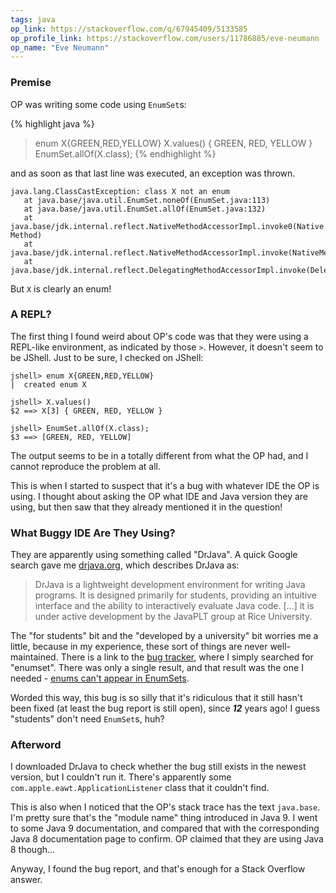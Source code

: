 ```yaml
---
tags: java
op_link: https://stackoverflow.com/q/67945409/5133585
op_profile_link: https://stackoverflow.com/users/11786885/eve-neumann
op_name: "Eve Neumann"
---
```


### Premise

OP was writing some code using `EnumSet`s:

{% highlight java %}
> enum X{GREEN,RED,YELLOW}
> X.values()
{ GREEN, RED, YELLOW }
> EnumSet.allOf(X.class);
{% endhighlight %}

and as soon as that last line was executed, an exception was thrown.

```
java.lang.ClassCastException: class X not an enum
   at java.base/java.util.EnumSet.noneOf(EnumSet.java:113)
   at java.base/java.util.EnumSet.allOf(EnumSet.java:132)
   at java.base/jdk.internal.reflect.NativeMethodAccessorImpl.invoke0(Native Method)
   at java.base/jdk.internal.reflect.NativeMethodAccessorImpl.invoke(NativeMethodAccessorImpl.java:78)
   at java.base/jdk.internal.reflect.DelegatingMethodAccessorImpl.invoke(DelegatingMethodAccessorImpl.java:43) 
```

But `X` is clearly an enum!

### A REPL?

The first thing I found weird about OP's code was that they were using a REPL-like environment, as indicated by those `>`. However, it doesn't seem to be JShell. Just to be sure, I checked on JShell:

```
jshell> enum X{GREEN,RED,YELLOW}
|  created enum X

jshell> X.values()
$2 ==> X[3] { GREEN, RED, YELLOW }

jshell> EnumSet.allOf(X.class);
$3 ==> [GREEN, RED, YELLOW]
```

The output seems to be in a totally different from what the OP had, and I cannot reproduce the problem at all.

This is when I started to suspect that it's a bug with whatever IDE the OP is using. I thought about asking the OP what IDE and Java version they are using, but then saw that they already mentioned it in the question! 

### What Buggy IDE Are They Using?

They are apparently using something called "DrJava". A quick Google search gave me [drjava.org](http://www.drjava.org), which describes DrJava as:

> DrJava is a lightweight development environment for writing Java programs. It is designed primarily for students, providing an intuitive interface and the ability to interactively evaluate Java code. [...] it is under active development by the JavaPLT group at Rice University.

The "for students" bit and the "developed by a university" bit worries me a little, because in my experience, these sort of things are never well-maintained. There is a link to the [bug tracker](https://sourceforge.net/p/drjava/bugs/), where I simply searched for "enumset". There was only a single result, and that result was the one I needed - [enums can't appear in EnumSets](https://sourceforge.net/p/drjava/bugs/744/).

Worded this way, this bug is so silly that it's ridiculous that it still hasn't been fixed (at least the bug report is still open), since ***12*** years ago! I guess "students" don't need `EnumSet`s, huh?

### Afterword

I downloaded DrJava to check whether the bug still exists in the newest version, but I couldn't run it. There's apparently some `com.apple.eawt.ApplicationListener` class that it couldn't find. 

This is also when I noticed that the OP's stack trace has the text `java.base`. I'm pretty sure that's the "module name" thing introduced in Java 9. I went to some Java 9 documentation, and compared that with the corresponding Java 8 documentation page to confirm. OP claimed that they are using Java 8 though...

Anyway, I found the bug report, and that's enough for a Stack Overflow answer.